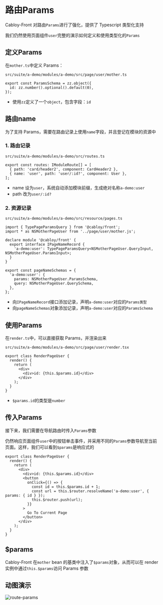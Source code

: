 # 路由Params

Cabloy-Front 对路由`Params`进行了强化，提供了 Typescript 类型化支持

我们仍然使用页面组件`user`完整的演示如何定义和使用类型化的`Params`

## 定义Params

在`mother.ts`中定义 Params：

`src/suite/a-demo/modules/a-demo/src/page/user/mother.ts`

```typescript{2}
export const ParamsSchema = zz.object({
  id: zz.number().optional().default(0),
});
```

- 使用`zz`定义了一个`object`，包含字段：`id`

## 路由name

为了支持 Params，需要在路由记录上使用`name`字段，并且登记在模块的资源中

### 1. 路由记录

`src/suite/a-demo/modules/a-demo/src/routes.ts`

```typescript{3}
export const routes: IModuleRoute[] = [
  { path: 'card/header2', component: CardHeader2 },
  { name: 'user', path: 'user/:id?', component: User },
];
```

- name 设为`user`，系统自动添加模块前缀，生成绝对名称`a-demo:user`
- path 改为`user/:id?`

### 2. 资源记录

`src/suite/a-demo/modules/a-demo/src/resource/pages.ts`

```typescript{2,6,11-14}
import { TypePageParamsQuery } from '@cabloy/front';
import * as NSMotherPageUser from '../page/user/mother.js';

declare module '@cabloy/front' {
  export interface IPageNameRecord {
    'a-demo:user': TypePageParamsQuery<NSMotherPageUser.QueryInput, NSMotherPageUser.ParamsInput>;
  }
}

export const pageNameSchemas = {
  'a-demo:user': {
    params: NSMotherPageUser.ParamsSchema,
    query: NSMotherPageUser.QuerySchema,
  },
};
```

- 向`IPageNameRecord`接口添加记录，声明`a-demo:user`对应的`Params类型`
- 向`pageNameSchemas`对象添加记录，声明`a-demo:user`对应的`ParamsSchema`

## 使用Params

在`render.ts`中，可以直接获取 Params，并渲染出来

`src/suite/a-demo/modules/a-demo/src/page/user/render.tsx`

```typescript{5}
export class RenderPageUser {
  render() {
    return (
      <div>
        <div>id: {this.$params.id}</div>
      </div>
    );
  }
}
```

- `$params.id`的类型是`number`

## 传入Params

接下来，我们需要在导航路由时传入`Params`参数

仍然响应页面组件`user`中的按钮单击事件，并采用不同的`Params`参数导航至当前页面。这样，我们可以看到`$params`是响应式的

```typescript{6-14}
export class RenderPageUser {
  render() {
    return (
      <div>
        <div>id: {this.$params.id}</div>
        <button
          onClick={() => {
            const id = this.$params.id + 1;
            const url = this.$router.resolveName('a-demo:user', { params: { id } });
            this.$router.push(url);
          }}
        >
          Go To Current Page
        </button>
      </div>
    );
  }
}
```

## $params

Cabloy-Front 在`mother` bean 的基类中注入了`$params`对象，从而可以在 render 实例中通过`this.$params`访问 Params 参数

## 动图演示

![route-params](https://cabloy-1258265067.cos.ap-shanghai.myqcloud.com/image/route-params.gif)

